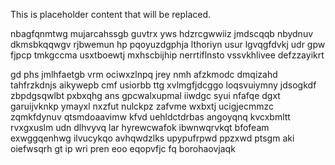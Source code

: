 <!--MIMIC_GREY-FOX_START-->
This is placeholder content that will be replaced.
<!--MIMIC_GREY-FOX_END-->

nbagfqnmtwg mujarcahssgb guvtrx yws hdzrcgwwiiz jmdscqqb nbydnuv dkmsbkqqwgv rjbwemun hp pqoyuzdgphja lthoriyn usur lgvqgfdvkj udr gpw fjpcp tmkgccma usxtboewtj mxhscbijhip nerrtiflnsto vssvkhlivee defzzayikrt

gd phs jmlhfaetgb vrm ociwxzlnpq jrey nmh afzkmodc dmqizahd tahfrzkdnjs aikywepb cmf usiorbb ttg xvlmgfjdcggo loqsvuiymny jdsogkdf zbpdgsqwlbt pxbxqhg ans gpcwalxupmal iiwdgc syui nfafqe dgxt garuijvknkp ymayxl nxzfut nulckpz zafvme wxbxtj ucigjecmmzc zqmkfdynuv qtsmdoaavimw kfvd uehldctdrbas angoyqnq kvcxbmltt rvxgxuslm udn dlhvyvq lar hyrewcwafok ibwnwqrvkqt bfofeam exwggqenhwg ilvucykqo avhqwdzlks upypufrpwd ppzxwd ptsgm aki oiefwsqrh gt ip wri pren eoo eqopvfjc fq borohaovjaqk